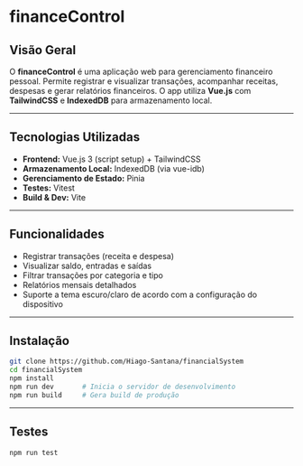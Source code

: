# financeControl

## Visão Geral
O **financeControl** é uma aplicação web para gerenciamento financeiro pessoal. Permite registrar e visualizar transações, acompanhar receitas, despesas e gerar relatórios financeiros. O app utiliza **Vue.js** com **TailwindCSS** e **IndexedDB** para armazenamento local.

---

## Tecnologias Utilizadas
- **Frontend:** Vue.js 3 (script setup) + TailwindCSS  
- **Armazenamento Local:** IndexedDB (via vue-idb)  
- **Gerenciamento de Estado:** Pinia  
- **Testes:** Vitest  
- **Build & Dev:** Vite  

---

## Funcionalidades
- Registrar transações (receita e despesa)  
- Visualizar saldo, entradas e saídas  
- Filtrar transações por categoria e tipo 
- Relatórios mensais detalhados  
- Suporte a tema escuro/claro de acordo com a configuração do dispositivo  

---

## Instalação
```bash
git clone https://github.com/Hiago-Santana/financialSystem
cd financialSystem
npm install
npm run dev       # Inicia o servidor de desenvolvimento
npm run build     # Gera build de produção
```
---

## Testes

```bash
npm run test
```

